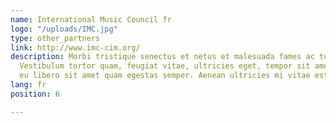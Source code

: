 ```yaml
---
name: International Music Council fr
logo: "/uploads/IMC.jpg"
type: other_partners
link: http://www.imc-cim.org/
description: Morbi tristique senectus et netus et malesuada fames ac turpis egestas.
  Vestibulum tortor quam, feugiat vitae, ultricies eget, tempor sit amet, ante. Donec
  eu libero sit amet quam egestas semper. Aenean ultricies mi vitae est.
lang: fr
position: 6

---
```

